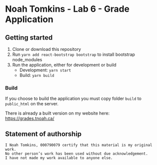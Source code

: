 # Noah Tomkins - Lab 6 - Grade Application

## Getting started

1. Clone or download this repository
2. Run `yarn add react-bootstrap bootstrap` to install bootstrap node_modules
3. Run the application, either for development or build
    * Development: `yarn start`
    * Build: `yarn build`

### Build

If you choose to build the application you must copy folder `build` to `public_html` on the server.

There is already a built version on my website here: https://grades.tnoah.ca/

## Statement of authorship

```
I Noah Tomkins, 000790079 certify that this material is my original work. 
No other person’s work has been used without due acknowledgement. 
I have not made my work available to anyone else.
```
